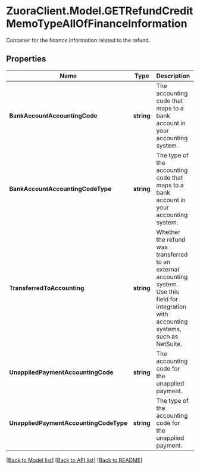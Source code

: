 # ZuoraClient.Model.GETRefundCreditMemoTypeAllOfFinanceInformation
Container for the finance information related to the refund. 

## Properties

Name | Type | Description | Notes
------------ | ------------- | ------------- | -------------
**BankAccountAccountingCode** | **string** | The accounting code that maps to a bank account in your accounting system.  | [optional] 
**BankAccountAccountingCodeType** | **string** | The type of the accounting code that maps to a bank account in your accounting system.  | [optional] 
**TransferredToAccounting** | **string** | Whether the refund was transferred to an external accounting system. Use this field for integration with accounting systems, such as NetSuite.   | [optional] 
**UnappliedPaymentAccountingCode** | **string** | The accounting code for the unapplied payment.  | [optional] 
**UnappliedPaymentAccountingCodeType** | **string** | The type of the accounting code for the unapplied payment.  | [optional] 

[[Back to Model list]](../README.md#documentation-for-models) [[Back to API list]](../README.md#documentation-for-api-endpoints) [[Back to README]](../README.md)

